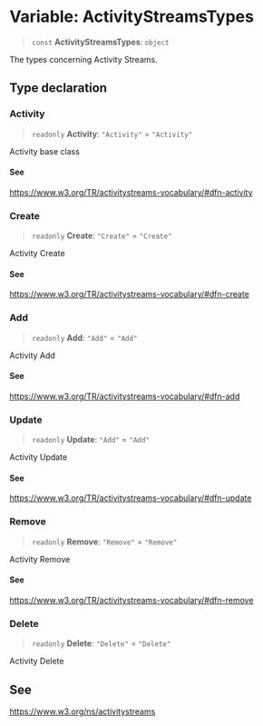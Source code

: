 # Variable: ActivityStreamsTypes

> `const` **ActivityStreamsTypes**: `object`

The types concerning Activity Streams.

## Type declaration

### Activity

> `readonly` **Activity**: `"Activity"` = `"Activity"`

Activity base class

#### See

https://www.w3.org/TR/activitystreams-vocabulary/#dfn-activity

### Create

> `readonly` **Create**: `"Create"` = `"Create"`

Activity Create

#### See

https://www.w3.org/TR/activitystreams-vocabulary/#dfn-create

### Add

> `readonly` **Add**: `"Add"` = `"Add"`

Activity Add

#### See

https://www.w3.org/TR/activitystreams-vocabulary/#dfn-add

### Update

> `readonly` **Update**: `"Add"` = `"Add"`

Activity Update

#### See

https://www.w3.org/TR/activitystreams-vocabulary/#dfn-update

### Remove

> `readonly` **Remove**: `"Remove"` = `"Remove"`

Activity Remove

#### See

https://www.w3.org/TR/activitystreams-vocabulary/#dfn-remove

### Delete

> `readonly` **Delete**: `"Delete"` = `"Delete"`

Activity Delete

## See

https://www.w3.org/ns/activitystreams
